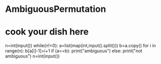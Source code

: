 # AmbiguousPermutation
# cook your dish here
n=int(input())
while(n!=0):
    a=list(map(int,input().split()))
    b=a.copy()
    for i in range(n):
        b[a[i]-1]=i+1 
    if (a==b):
        print("ambiguous")
    else:
        print("not ambiguous")
    n=int(input())
